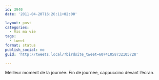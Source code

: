 ```yaml
---
id: 3940
date: '2011-04-20T16:26:11+02:00'

layout: post
categories:
  - Vis ma vie
tags:
  - tweet
format: status
publish_social: no
guid: 'http://tweets.local/?birdsite_tweet=60741058732105728'

---
```


Meilleur moment de la journée. Fin de journée, cappuccino devant l’écran.